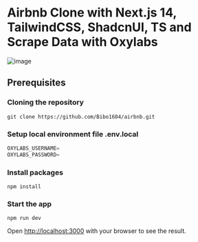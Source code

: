 # Airbnb Clone with Next.js 14, TailwindCSS, ShadcnUI, TS and Scrape Data with Oxylabs

![image](https://github.com/Bibo1604/airbnb/assets/74847239/558f4473-9aae-4bcc-ae1c-77d096c6e3b8)



## Prerequisites

### Cloning the repository

```shell
git clone https://github.com/Bibo1604/airbnb.git
```

### Setup local environment file .env.local

```js
OXYLABS_USERNAME=
OXYLABS_PASSWORD=
```

### Install packages

```shell
npm install
```

### Start the app

```shell
npm run dev
```

Open [http://localhost:3000](http://localhost:3000) with your browser to see the result.

